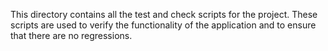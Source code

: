This directory contains all the test and check scripts for the project.
These scripts are used to verify the functionality of the application and to ensure that there are no regressions.
